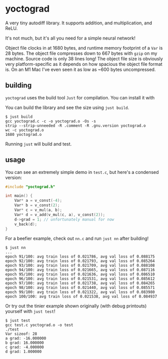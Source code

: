 # yoctograd

A very tiny autodiff library. It supports addition, and multiplication, and ReLU.

It's not much, but it's all you need for a simple neural network!

Object file clocks in at 1680 bytes, and runtime memory footprint of a `Var` is 28 bytes. The object file compresses down to 667 bytes with `gzip` on my machine. Source code is only 38 lines long! The object file size is obviously very platform-specific as it depends on how spacious the object file format is. On an M1 Mac I've even seen it as low as ~600 bytes uncompressed.

## building
`yoctograd` uses the build tool `Just` for compilation. You can install it with

You can build the library and see the size using `just build`.

```
$ just build
gcc yoctograd.c -c -o yoctograd.o -Os -s
strip --strip-unneeded -R .comment -R .gnu.version yoctograd.o
wc -c yoctograd.o
1680 yoctograd.o
```

Running `just` will build and test.

## usage

You can see an extremely simple demo in `test.c`, but here's a condensed version:

```C
#include "yoctograd.h"

int main() {
    Var* a = v_const(-4);
    Var* b = v_const(2);
    Var* c = v_mul(a, b);
    Var* d = v_add(v_mul(c, a), v_const(2));
    d->grad = 1; // unfortunately manual for now
    v_back(d);
}
```

For a beefier example, check out `nn.c` and run `just nn` after building!
```
$ just nn
...
epoch 91/100: avg train loss of 0.021786, avg val loss of 0.088175
epoch 92/100: avg train loss of 0.021793, avg val loss of 0.085264
epoch 93/100: avg train loss of 0.021709, avg val loss of 0.088108
epoch 94/100: avg train loss of 0.021665, avg val loss of 0.087116
epoch 95/100: avg train loss of 0.021636, avg val loss of 0.086510
epoch 96/100: avg train loss of 0.021531, avg val loss of 0.085612
epoch 97/100: avg train loss of 0.021738, avg val loss of 0.084265
epoch 98/100: avg train loss of 0.021440, avg val loss of 0.085571
epoch 99/100: avg train loss of 0.021322, avg val loss of 0.083980
epoch 100/100: avg train loss of 0.021538, avg val loss of 0.084937
```

Or try out the tinier example shown originally (with debug printouts) yourself with `just test`!
```
$ just test
gcc test.c yoctograd.o -o test
./test
Var sizeof: 28
a grad: -16.000000
b grad: 16.000000
c grad: -4.000000
d grad: 1.000000
```
